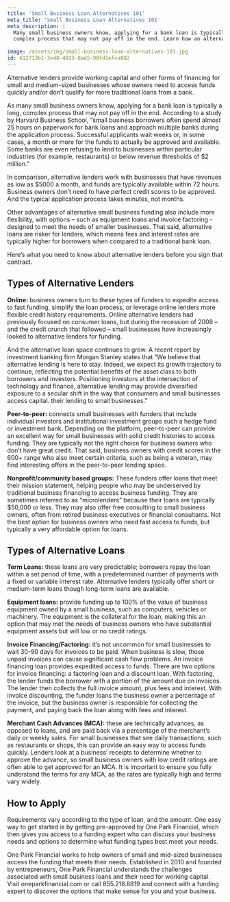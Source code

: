 ```yaml
---
title: 'Small Business Loan Alternatives 101'
meta_title: 'Small Business Loan Alternatives 101'
meta_description: |
  Many small business owners know, applying for a bank loan is typically a long,
  complex process that may not pay off in the end. Learn how an alternative to business loans can help!
  
image: /assets/img/small-business-loan-alternatives-101.jpg
id: 612713b1-3e48-4023-8ad5-90fd1efca082
---
```

Alternative lenders provide working capital and other forms of financing for small and medium-sized businesses whose owners need to access funds quickly and/or don’t qualify for more traditional loans from a bank. 

As many small business owners know, applying for a bank loan is typically a long, complex process that may not pay off in the end. According to a study by Harvard Business School, “small business borrowers often spend almost 25 hours on paperwork for bank loans and approach multiple banks during the application process. Successful applicants wait weeks or, in some cases, a month or more for the funds to actually be approved and available. Some banks are even refusing to lend to businesses within particular industries (for example, restaurants) or below revenue thresholds of $2 million.” 

In comparison, alternative lenders work with businesses that have revenues as low as $5000 a month, and funds are typically available within 72 hours. Business owners don’t need to have perfect credit scores to be approved. And the typical application process takes minutes, not months.

Other advantages of alternative small business funding also include more flexibility, with options – such as equipment loans and invoice factoring - designed to meet the needs of smaller businesses. That said, alternative loans are risker for lenders, which means fees and interest rates are typically higher for borrowers when compared to a traditional bank loan. 

Here’s what you need to know about alternative lenders before you sign that contract.

## Types of Alternative Lenders

**Online:** business owners turn to these types of funders to expedite access to fast funding, simplify the loan process, or leverage online lenders more flexible credit history requirements. Online alternative lenders had previously focused on consumer loans, but during the recession of 2008 – and the credit crunch that followed – small businesses have increasingly looked to alternative lenders for funding. 

And the alternative loan space continues to grow. A recent report by investment banking firm Morgan Stanley states that “We believe that alternative lending is here to stay. Indeed, we expect its growth trajectory to continue, reflecting the potential benefits of the asset class to both borrowers and investors. Positioning investors at the intersection of technology and finance, alternative lending may provide diversified exposure to a secular shift in the way that consumers and small businesses access capital. their lending to small businesses.”

**Peer-to-peer:** connects small businesses with funders that include individual investors and institutional investment groups such a hedge fund or investment bank. Depending on the platform, peer-to-peer can provide an excellent way for small businesses with solid credit histories to access funding. They are typically not the right choice for business owners who don’t have great credit. That said, business owners with credit scores in the 600+ range who also meet certain criteria, such as being a veteran, may find interesting offers in the peer-to-peer lending space.

**Nonprofit/community based groups:** These funders offer loans that meet their mission statement, helping people who may be underserved by traditional business financing to access business funding. They are sometimes referred to as “microlenders” because their loans are typically $50,000 or less. They may also offer free consulting to small business owners, often from retired business executives or financial consultants. Not the best option for business owners who need fast access to funds, but typically a very affordable option for loans.

## Types of Alternative Loans

**Term Loans:** these loans are very predictable; borrowers repay the loan within a set period of time, with a predetermined number of payments with a fixed or variable interest rate. Alternative lenders typically offer short or medium-term loans though long-term loans are available. 

**Equipment loans:** provide funding up to 100% of the value of business equipment owned by a small business, such as computers, vehicles or machinery. The equipment is the collateral for the loan, making this an option that may met the needs of business owners who have substantial equipment assets but will low or no credit ratings.

**Invoice Financing/Factoring:** it’s not uncommon for small businesses to wait 30-90 days for invoices to be paid. When business is slow, those unpaid invoices can cause significant cash flow problems. An invoice financing loan provides expedited access to funds. There are two options for invoice financing: a factoring loan and a discount loan. With factoring, the lender funds the borrower with a portion of the amount due on invoices. The lender then collects the full invoice amount, plus fees and interest. With invoice discounting, the funder loans the business owner a percentage of the invoice, but the business owner is responsible for collecting the payment, and paying back the loan along with fees and interest. 

**Merchant Cash Advances (MCA):** these are technically advances, as opposed to loans, and are paid back via a percentage of the merchant’s daily or weekly sales. For small businesses that see daily transactions, such as restaurants or shops, this can provide an easy way to access funds quickly. Lenders look at a business’ receipts to determine whether to approve the advance, so small business owners with low credit ratings are often able to get approved for an MCA. It is important to ensure you fully understand the terms for any MCA, as the rates are typically high and terms vary widely. 

## How to Apply

Requirements vary according to the type of loan, and the amount. One easy way to get started is by getting pre-approved by One Park Financial, which then gives you access to a funding expert who can discuss your business needs and options to determine what funding types best meet your needs.

One Park Financial works to help owners of small and mid-sized businesses access the funding that meets their needs. Established in 2010 and founded by entrepreneurs, One Park Financial understands the challenges associated with small business loans and their need for working capital. Visit oneparkfinancial.com or call 855.218.8819 and connect with a funding expert to discover the options that make sense for you and your business.